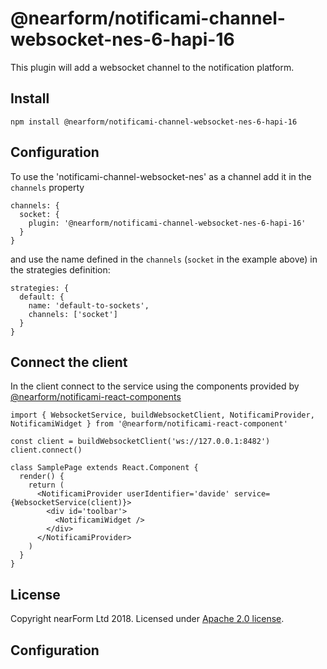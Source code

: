 # @nearform/notificami-channel-websocket-nes-6-hapi-16

This plugin will add a websocket channel to the notification platform.

## Install

```
npm install @nearform/notificami-channel-websocket-nes-6-hapi-16
```

## Configuration
To use the 'notificami-channel-websocket-nes' as a channel add it in the `channels` property

```
channels: {
  socket: {
    plugin: '@nearform/notificami-channel-websocket-nes-6-hapi-16'
  }
}
```

and use the name defined in the `channels` (`socket` in the example above) in the strategies definition:

```
strategies: {
  default: {
    name: 'default-to-sockets',
    channels: ['socket']
  }
}
```

## Connect the client

In the client connect to the service using the components provided by [@nearform/notificami-react-components](https://github.com/nearform/notificami/tree/master/packages/notificami-react-components)


```
import { WebsocketService, buildWebsocketClient, NotificamiProvider, NotificamiWidget } from '@nearform/notificami-react-component'

const client = buildWebsocketClient('ws://127.0.0.1:8482')
client.connect()

class SamplePage extends React.Component {
  render() {
    return (
      <NotificamiProvider userIdentifier='davide' service={WebsocketService(client)}>
        <div id='toolbar'>
          <NotificamiWidget />
        </div>
      </NotificamiProvider>
    )
  }
}
```


## License

Copyright nearForm Ltd 2018. Licensed under [Apache 2.0 license][license].

[license]: ./LICENSE.md

## Configuration

